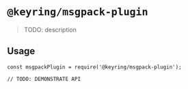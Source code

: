 # `@keyring/msgpack-plugin`

> TODO: description

## Usage

```
const msgpackPlugin = require('@keyring/msgpack-plugin');

// TODO: DEMONSTRATE API
```
